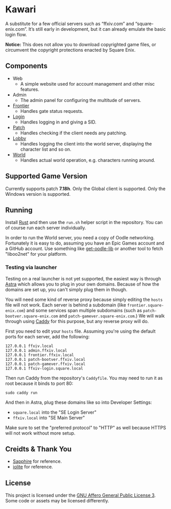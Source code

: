 # Kawari

A substitute for a few official servers such as “ffxiv.com” and “square-enix.com”. It’s still early in development, but it can already emulate the basic login flow.

**Notice:** This does not allow you to download copyrighted game files, or circumvent the copyright protections enacted by Square Enix.

## Components

* Web
  * A simple website used for account management and other misc features.
* Admin
  * The admin panel for configuring the multitude of servers.
* [Frontier](https://docs.xiv.zone/server/frontier/)
  * Handles gate status requests.
* [Login](https://docs.xiv.zone/server/login/)
  * Handles logging in and giving a SID.
* [Patch](https://docs.xiv.zone/server/patch/)
  * Handles checking if the client needs any patching.
* [Lobby](https://docs.xiv.zone/server/lobby/)
  * Handles logging the client into the world server, displaying the character list and so on.
* [World](https://docs.xiv.zone/server/world/)
  * Handles actual world operation, e.g. characters running around.
  
## Supported Game Version

Currently supports patch **7.18h**. Only the Global client is supported. Only the Windows version is supported.
  
## Running

Install [Rust](https://rust-lang.org) and then use the `run.sh` helper script in the repository. You can of course run each server individually.

In order to run the World server, you need a copy of Oodle networking. Fortunately it is easy to do, assuming you have an Epic Games account and a GitHub account. Use something like [get-oodle-lib](https://github.com/sehnryr/get-oodle-lib) or another tool to fetch "liboo2net" for your platform.

### Testing via launcher

Testing on a real launcher is not yet supported, the easiest way is through [Astra](https://github.com/redstrate/Astra) which allows you to plug in your own domains. Because of how the domains are set up, you can't simply plug them in though.

You will need some kind of reverse proxy because simply editing the `hosts` file will not work. Each server is behind a subdomain (like `frontier.square-enix.com`) and some services span multiple subdomains (such as `patch-bootver.square-enix.com` and `patch-gamever.square-enix.com`.) We will walk through using [Caddy](https://caddyserver.com/) for this purpose, but any reverse proxy will do.

First you need to edit your `hosts` file. Assuming you're using the default ports for each server, add the following:

```
127.0.0.1 ffxiv.local
127.0.0.1 admin.ffxiv.local
127.0.0.1 frontier.ffxiv.local
127.0.0.1 patch-bootver.ffxiv.local
127.0.0.1 patch-gamever.ffxiv.local
127.0.0.1 ffxiv-login.square.local
```

Then run Caddy from the repository's `Caddyfile`. You may need to run it as root because it binds to port 80:

```
sudo caddy run
```

And then in Astra, plug these domains like so into Developer Settings:

* `square.local` into the "SE Login Server"
* `ffxiv.local` into "SE Main Server"

Make sure to set the "preferred protocol" to "HTTP" as well because HTTPS will not work without more setup.

## Creidts & Thank You

* [Sapphire](https://github.com/SapphireServer/Sapphire) for reference.
* [iolite](https://github.com/0xbbadbeef/iolite) for reference.

## License

This project is licensed under the [GNU Affero General Public License 3](LICENSE). Some code or assets may be licensed differently.
